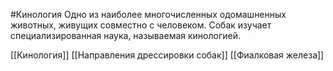 #Кинология 
Одно из наиболее многочисленных одомашненных животных, живущих совместно с человеком. Собак изучает специализированная наука, называемая кинологией.

[[Кинология]]
[[Направления дрессировки собак]]
[[Фиалковая железа]]